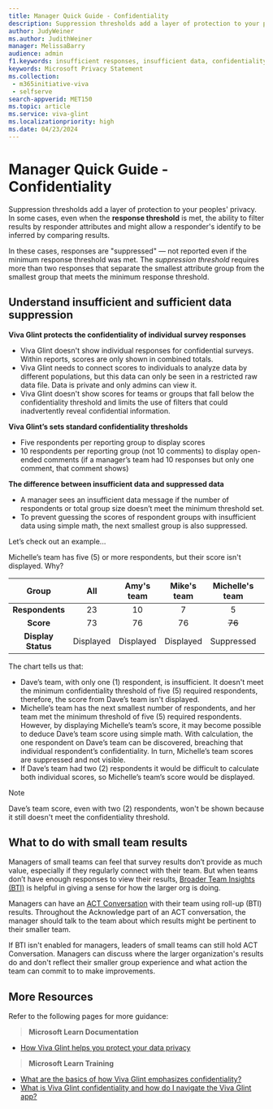 ```yaml
---
title: Manager Quick Guide - Confidentiality
description: Suppression thresholds add a layer of protection to your peoples' privacy. Learn about data suppression and insufficient data suppression.
author: JudyWeiner
ms.author: JudithWeiner
manager: MelissaBarry
audience: admin
f1.keywords: insufficient responses, insufficient data, confidentiality
keywords: Microsoft Privacy Statement 
ms.collection: 
 - m365initiative-viva
 - selfserve
search-appverid: MET150
ms.topic: article
ms.service: viva-glint
ms.localizationpriority: high
ms.date: 04/23/2024
---
```


# Manager Quick Guide - Confidentiality
Suppression thresholds add a layer of protection to your peoples' privacy. In some cases, even when the **response threshold** is met, the ability to filter results by responder attributes and might allow a responder's identify to be inferred by comparing results. 

In these cases, responses are "suppressed" — not reported even if the minimum response threshold was met. The *suppression threshold* requires more than two responses that separate the smallest attribute group from the smallest group that meets the minimum response threshold.

## Understand insufficient and sufficient data suppression
**Viva Glint protects the confidentiality of individual survey responses** 

- Viva Glint doesn't show individual responses for confidential surveys. Within reports, scores are only shown in combined totals. 
- Viva Glint needs to connect scores to individuals to analyze data by different populations, but this data can only be seen in a restricted raw data file. Data is private and only admins can view it. 
- Viva Glint doesn't show scores for teams or groups that fall below the confidentiality threshold and limits the use of filters that could inadvertently reveal confidential information. 

**Viva Glint’s sets standard confidentiality thresholds** 
- Five respondents per reporting group to display scores 
- 10 respondents per reporting group (not 10 comments) to display open- ended comments (if a manager’s team had 10 responses but only one comment, that comment shows) 

**The difference between insufficient data and suppressed data** 
- A manager sees an insufficient data message if the number of respondents or total group size doesn’t meet the minimum threshold set. 
- To prevent guessing the scores of respondent groups with insufficient data using simple math, the next smallest group is also suppressed.  

Let’s check out an example... 

Michelle’s team has five (5) or more respondents, but their score isn't displayed. Why?

| Group | All | Amy's team | Mike's team | Michelle's team | Dave's team |
|:-------:|:-----:|:------------:|:-------------:|:-----------------:|:-------------:|
|**Respondents**|23|10|7|5|1|
|**Score**|73|76|76|~~76~~|?|
|**Display Status**|Displayed|Displayed|Displayed|Suppressed|Insufficient|

The chart tells us that:
- Dave’s team, with only one (1) respondent, is insufficient. It doesn't meet the minimum confidentiality threshold of five (5) required respondents, therefore, the score from Dave’s team isn't displayed. 
- Michelle’s team has the next smallest number of respondents, and her team met the minimum threshold of five (5) required respondents. However, by displaying Michelle’s team’s score, it may become possible to deduce Dave’s team score using simple math. With calculation, the one respondent on Dave’s team can be discovered, breaching that individual respondent’s confidentiality. In turn, Michelle’s team scores are suppressed and not visible. 
- If Dave’s team had two (2) respondents it would be difficult to calculate both individual scores, so Michelle’s team’s score would be displayed. 
> [!NOTE]
> Dave’s team score, even with two (2) respondents, won't be shown because it still doesn't meet the confidentiality threshold. 

## What to do with small team results

Managers of small teams can feel that survey results don’t provide as much value, especially if they regularly connect with their team. But when teams don’t have enough responses to view their results, [Broader Team Insights (BTI)](/viva/glint/reports/broader-team-insights) is helpful in giving a sense for how the larger org is doing.

Managers can have an [ACT Conversation](/viva/glint/reports/take-action-team-conversations) with their team using roll-up (BTI) results. Throughout the Acknowledge part of an ACT conversation, the manager should talk to the team about which results might be pertinent to their smaller team.

If BTI isn't enabled for managers, leaders of small teams can still hold ACT Conversation. Managers can discuss where the larger organization's results do and don't reflect their smaller group experience and what action the team can commit to to make improvements.

## More Resources

Refer to the following pages for more guidance:
>**Microsoft Learn Documentation** 
- [How Viva Glint helps you protect your data privacy](viva-glint-survey-privacy.md)
>**Microsoft Learn Training**
- [What are the basics of how Viva Glint emphasizes confidentiality?](/training/modules/viva-glint-learn-how-setup-viva-glint/4-what-basics-viva-glint-emphasizes-confidentiality)
- [What is Viva Glint confidentiality and how do I navigate the Viva Glint app?](/training/modules/viva-glint-navigate-share-viva-glint-results/1-describe-confidentiality-navigate-viva-glint)

